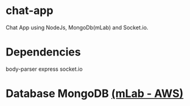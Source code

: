 # chat-app
Chat App using NodeJs, MongoDb(mLab) and Socket.io.

# Dependencies
body-parser
express
socket.io

# Database MongoDB [(mLab - AWS)](https://mlab.com/)